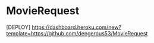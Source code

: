 # MovieRequest

[DEPLOY]
https://dashboard.heroku.com/new?template=https://github.com/dengerous53/MovieRequest
